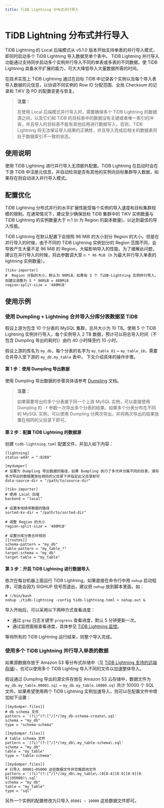 ```yaml
---
title: TiDB Lightning 分布式并行导入
---
```


# TiDB Lightning 分布式并行导入

TiDB Lightning 的 Local 后端模式从 v5.1.0 版本开始支持单表的并行导入模式，即同时启动多个 TiDB Lightning 导入数据至单个表中。
TiDB Lightning 并行导入功能通过支持同步启动多个实例并行导入不同的单表或多表的不同数据，使 TiDB Lightning 具备水平扩展的能力，可大大降低导入大量数据所需的时间。

在技术实现上 TiDB Lightning 通过在目标 TiDB 中记录各个实例以及每个导入表导入数据的元信息，以协调不同实例的 Row ID 分配范围、全局 Checksum 的记录和 TiKV 及 PD 的配置变更与恢复。

> **注意：**
>
> 在使用 Local 后端模式并行导入时，需要确保多个 TiDB Lightning 的数据源之间，以及它们和 TiDB 的目标表中的数据没有主键或者唯一索引的冲突，并且导入的目标表不能有其他应用进行数据写入，否则，TiDB Lightning 将无法保证导入结果的正确性，并且导入完成后相关的数据表将处于数据索引不一致的状态。

## 使用说明

使用 TiDB Lightning 进行并行导入无须额外配置。TiDB Lightning 在启动时会在下游 TiDB 中注册元信息，并自动检测是否有其他的实例向目标集群导入数据，如果存在则自动进入并行导入模式。

## 配置优化

TiDB Lightning 分布式并行的水平扩展性能受每个实例的导入速度和目标集群规模的限制。在通常情况下，建议至少确保目标 TiDB 集群中的 TiKV 实例数量与 TiDB Lightning 的实例数量大于 n:1 (n 为 Region 的副本数量)，以达到最佳的导入性能。

TiDB Lightning 在默认配置下会按照 96 MiB 的大小划分 Region 的大小，但是在并行导入的时候，由于不同的 TiDB Lightning 实例划分的 Region 范围不同，会导致产生大量不足 96 MiB 的 Region，大幅影响导入的性能。为了缓解此问题，建议在并行导入的时候，将此参数调大至 `n * 96 MiB`（n 为最大并行导入单表的 lightning 实例数量）。

```
[tikv-importer]
#  Region 分裂的大小，默认为 96MiB，如果有 5 个 TiDB-Lightning 实例并行导入，则建议调整为 5 * 96MiB = 480MiB
region-split-size = '480MiB'
```

## 使用示例

### 使用 Dumpling + Lightning 合并导入分库分表数据至 TiDB

假设上游为包含 10 个分表的 MySQL 集群，总共大小为 10 TB。使用 5 个 TiDB Lightning 实例并行导入，每个实例导入 2 TB 数据，预计可以将总导入时间（不包含 Dumpling 导出的耗时)）由约 40 小时降至约 10 小时。

假设上游的库名为 `my_db`，每个分表的名字为 `my_table_01` ~ `my_table_10`，需要合并导入至下游的 `my_db.my_table` 表中。 下文介绍具体的操作步骤。

#### 第 1 步：使用 Dumpling 导出数据

使用 Dumpling 导出数据的步骤具体请参考 [Dumpling](/dumpling-overview.md) 文档。

> **注意：**
>
> 如果需要导出的多个分表属于同一个上游 MySQL 实例，可以直接使用 Dumpling 的 `-f` 参数一次导出多个分表的结果。如果多个分表分布在不同的 MySQL 实例，可以使用 Dumpling 分两次导出，并将两次导出的结果放置在相同的父目录下即可。

#### 第 2 步：配置 TiDB Lightning 的数据源

创建 `tidb-lightning.toml` 配置文件，并加入如下内容：

```
[lightning]
status-addr = ":8289"

[mydumper]
# 设置为 Dumpling 导出数据的路径，如果 Dumpling 执行了多次并分属不同的目录，请将多次导出的数据置放在相同的父目录下并指定此父目录即可
data-source-dir = "/path/to/source-dir"

[tikv-importer]
# 使用 Local 后端
backend = "local"

# 设置本地排序数据的路径
sorted-kv-dir = "/path/to/sorted-dir"

# 调整 Region 的大小
region-split-size = '480MiB'

# 设置分库分表合并规则
[[routes]]
schema-pattern = "my_db"
table-pattern = "my_table_*"
target-schema = "my_db"
target-table = "my_table"
``` 

#### 第 3 步：开启 TiDB Lightning 进行数据导入

依次在每台机器上面运行 TiDB Lightning。如果直接在命令行中用 `nohup` 启动程序，可能会因为 SIGHUP 信号而退出，建议把 `nohup` 放到脚本里面，如：

```
# !/bin/bash
nohup ./tidb-lightning -config tidb-lightning.toml > nohup.out &
```

导入开始后，可以采用以下两种方式查看进度：

- 通过 `grep` 日志关键字 `progress` 查看进度，默认 5 分钟更新一次。
- 通过监控面板查看进度，具体参见 [TiDB Lightning 监控](/tidb-lightning/monitor-tidb-lightning.md)。

等待所有的 TiDB Lightning 运行结束，则整个导入完成。

### 使用多个 TiDB Lightning 并行导入单表的数据

如果源数据存放于 Amazon S3 等分布式存储中（见 [TiDB Lightning 支持的远端存储](/br/backup-and-restore-storages.md)），也可以使用多个 TiDB Lighting 导入不同的文件以加速整体导入。

假设通过 Dumpling 导出的源文件存放在 Amazon S3 云存储中，数据文件为 `my_db.my_table.00001.sql` ~ `my_db.my_table.10000.sql` 共计 10000 个 SQL 文件。如果希望使用两个 TiDB Lightning 实例加速导入，则可以在配置文件中增加如下设置：

```
[[mydumper.files]]
# db schema 文件
pattern = '(?i)^(?:[^/]*/)my_db-schema-create\.sql'
schema = "my_db"
type = "schema-schema"

[[mydumper.files]]
# table schema 文件
pattern = '(?i)^(?:[^/]*/)my_db\.my_table-schema\.sql'
schema = "my_db"
table = "my_table"
type = "table-schema"

[[mydumper.files]]
# 只导入 00001~05000 这些数据文件并忽略其他文件
pattern = '(?i)^(?:[^/]*/)my_db\.my_table\.(0[0-4][0-9][0-9][0-9]|05000)\.sql'
schema = "my_db"
table = "my_table"
type = "sql"

```

另外一个实例的配置修改为只导入 `05001 ~ 10000` 这些数据文件即可。
